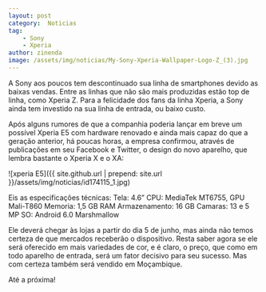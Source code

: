 ```yaml
---
layout: post
category:  Noticias
tag:
    - Sony
    - Xperia
author: zinenda
image: /assets/img/noticias/My-Sony-Xperia-Wallpaper-Logo-Z_(3).jpg
---
```


A Sony aos poucos tem descontinuado sua linha de smartphones devido as baixas vendas.
Entre as linhas que não são mais produzidas estão top de linha, como Xperia Z.
Para a felicidade dos fans da linha Xperia, a Sony ainda tem investido na sua linha de entrada, ou baixo custo.

Após alguns rumores de que a companhia poderia lançar em breve um possível Xperia E5 com hardware renovado e ainda mais capaz do que a geração anterior, há poucas horas, a empresa confirmou, através de publicações em seu Facebook e Twitter, o design do novo aparelho, que lembra bastante o Xperia X e o XA:

![xperia E5]({{ site.github.url | prepend: site.url }}/assets/img/noticias/id174115_1.jpg)

Eis as especificações técnicas:
Tela: 4.6”
CPU: MediaTek MT6755, GPU Mali-T860
Memoria: 1,5 GB RAM
Armazenamento: 16 GB
Camaras: 13 e 5 MP
SO: Android 6.0 Marshmallow

Ele deverá chegar às lojas a partir do dia 5 de junho, mas ainda não temos certeza de que mercados receberão o dispositivo. Resta saber agora se ele será oferecido em mais variedades de cor, e é claro, o preço, que como em todo aparelho de entrada, será um fator decisivo para seu sucesso. Mas com certeza também será vendido em Moçambique.

Até a próxima!